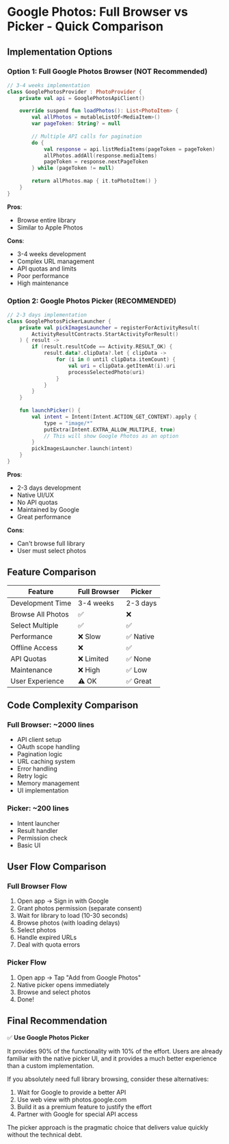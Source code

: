 # Google Photos: Full Browser vs Picker - Quick Comparison

## Implementation Options

### Option 1: Full Google Photos Browser (NOT Recommended)
```kotlin
// 3-4 weeks implementation
class GooglePhotosProvider : PhotoProvider {
    private val api = GooglePhotosApiClient()
    
    override suspend fun loadPhotos(): List<PhotoItem> {
        val allPhotos = mutableListOf<MediaItem>()
        var pageToken: String? = null
        
        // Multiple API calls for pagination
        do {
            val response = api.listMediaItems(pageToken = pageToken)
            allPhotos.addAll(response.mediaItems)
            pageToken = response.nextPageToken
        } while (pageToken != null)
        
        return allPhotos.map { it.toPhotoItem() }
    }
}
```

**Pros**:
- Browse entire library
- Similar to Apple Photos

**Cons**:
- 3-4 weeks development
- Complex URL management
- API quotas and limits
- Poor performance
- High maintenance

### Option 2: Google Photos Picker (RECOMMENDED)
```kotlin
// 2-3 days implementation
class GooglePhotosPickerLauncher {
    private val pickImagesLauncher = registerForActivityResult(
        ActivityResultContracts.StartActivityForResult()
    ) { result ->
        if (result.resultCode == Activity.RESULT_OK) {
            result.data?.clipData?.let { clipData ->
                for (i in 0 until clipData.itemCount) {
                    val uri = clipData.getItemAt(i).uri
                    processSelectedPhoto(uri)
                }
            }
        }
    }
    
    fun launchPicker() {
        val intent = Intent(Intent.ACTION_GET_CONTENT).apply {
            type = "image/*"
            putExtra(Intent.EXTRA_ALLOW_MULTIPLE, true)
            // This will show Google Photos as an option
        }
        pickImagesLauncher.launch(intent)
    }
}
```

**Pros**:
- 2-3 days development
- Native UI/UX
- No API quotas
- Maintained by Google
- Great performance

**Cons**:
- Can't browse full library
- User must select photos

## Feature Comparison

| Feature | Full Browser | Picker |
|---------|-------------|---------|
| Development Time | 3-4 weeks | 2-3 days |
| Browse All Photos | ✅ | ❌ |
| Select Multiple | ✅ | ✅ |
| Performance | ❌ Slow | ✅ Native |
| Offline Access | ❌ | ✅ |
| API Quotas | ❌ Limited | ✅ None |
| Maintenance | ❌ High | ✅ Low |
| User Experience | ⚠️ OK | ✅ Great |

## Code Complexity Comparison

### Full Browser: ~2000 lines
- API client setup
- OAuth scope handling  
- Pagination logic
- URL caching system
- Error handling
- Retry logic
- Memory management
- UI implementation

### Picker: ~200 lines
- Intent launcher
- Result handler
- Permission check
- Basic UI

## User Flow Comparison

### Full Browser Flow
1. Open app → Sign in with Google
2. Grant photos permission (separate consent)
3. Wait for library to load (10-30 seconds)
4. Browse photos (with loading delays)
5. Select photos
6. Handle expired URLs
7. Deal with quota errors

### Picker Flow  
1. Open app → Tap "Add from Google Photos"
2. Native picker opens immediately
3. Browse and select photos
4. Done!

## Final Recommendation

✅ **Use Google Photos Picker**

It provides 90% of the functionality with 10% of the effort. Users are already familiar with the native picker UI, and it provides a much better experience than a custom implementation.

If you absolutely need full library browsing, consider these alternatives:
1. Wait for Google to provide a better API
2. Use web view with photos.google.com
3. Build it as a premium feature to justify the effort
4. Partner with Google for special API access

The picker approach is the pragmatic choice that delivers value quickly without the technical debt.
